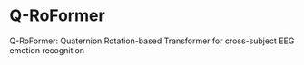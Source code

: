 # Q-RoFormer
Q-RoFormer: Quaternion Rotation-based Transformer for cross-subject EEG emotion recognition
